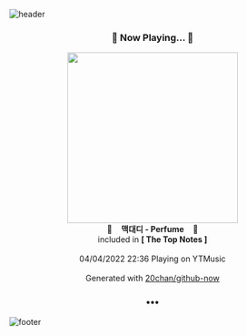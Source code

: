 ![header](https://capsule-render.vercel.app/api?type=wave&height=170&section=header&text=Hi.%20I'm%20SHIFT&fontColor=090707&fontAlignX=45&fontAlignY=65&fontSize=100)

<h3 align="center">🎵 Now Playing... 🎵</h3>
<p align="center">
  <a href="https://music.youtube.com/watch?v=8-H8hz6AXu4">
    <img width="300" src="https://lh3.googleusercontent.com/g68kcpx4436X4mbFRbBseTc948VDgBsqoPqvsuBuaiAg_9RUttJ9kGwfIccemZWuhnc28qIs1EdUD4eA">
  </a>
  <br>
  🎵&nbsp&nbsp&nbsp <b>맥대디 - Perfume</b> &nbsp&nbsp&nbsp🎵
  <br>
  included in <b>[ The Top Notes ]</b>
  
  <br />
  <br />
  04/04/2022 22:36 Playing on YTMusic
  <br />
  <br />
  Generated with <a href="https://github.com/20chan/github-now">20chan/github-now</a>
</p>

<h3 align="center">•••</h3>

![footer](https://capsule-render.vercel.app/api?type=wave&height=150&section=footer)
